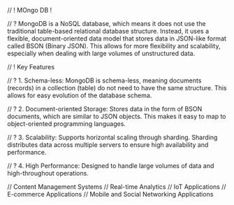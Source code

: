 // ! MOngo DB !

// ? MongoDB is a NoSQL database, which means it does not use the traditional table-based relational database structure. Instead, it uses a flexible, document-oriented data model that stores data in JSON-like format called BSON (Binary JSON). This allows for more flexibility and scalability, especially when dealing with large volumes of unstructured data.

// ! Key Features

// ? 1. Schema-less: MongoDB is schema-less, meaning documents (records) in a collection (table) do not need to have the same structure. This allows for easy evolution of the database schema.

// ? 2. Document-oriented Storage: Stores data in the form of BSON documents, which are similar to JSON objects. This makes it easy to map to object-oriented programming languages.

// ? 3. Scalability: Supports horizontal scaling through sharding. Sharding distributes data across multiple servers to ensure high availability and performance.

// ? 4. High Performance: Designed to handle large volumes of data and high-throughout operations.

// Content Management Systems
// Real-time Analytics
// IoT Applications
// E-commerce Applications
// Mobile and Social Networking Applications